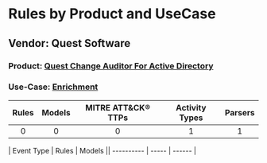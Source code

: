 Rules by Product and UseCase
============================
Vendor: Quest Software
----------------------
### Product: [Quest Change Auditor For Active Directory](../ds_quest_software_quest_change_auditor_for_active_directory.md)
### Use-Case: [Enrichment](../../../../UseCases/uc_enrichment.md)

| Rules | Models | MITRE ATT&CK® TTPs | Activity Types | Parsers |
|:-----:|:------:|:------------------:|:--------------:|:-------:|
|   0   |   0    |         0          |       1        |    1    |

| Event Type | Rules | Models || ---------- | ----- | ------ |
